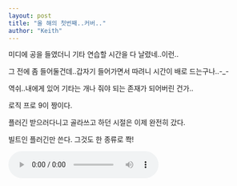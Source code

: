 ```yaml
---
layout: post
title: "올 해의 첫번째..커버.."
author: "Keith"
---
```


미디에 공을 들였더니 기타 연습할 시간을 다 날렸네..이런..

그 전에 좀 들어둘건데..갑자기 들어가면서 따려니 시간이 배로 드는구나..-_-

역쉬..내에게 있어 기타는 개나 줘야 되는 존재가 되어버린 건가..
 
로직 프로 9이 짱이다. 

플러긴 받으러다니고 골라쓰고 하던 시절은 이제 완전히 갔다. 

빌트인 플러긴만 쓴다. 그것도 한 종류로 쫙!
 
<audio src="/assets/images/210e29d3ea4a2cc744e225bd81b16869.mp3" controls preload></audio>





